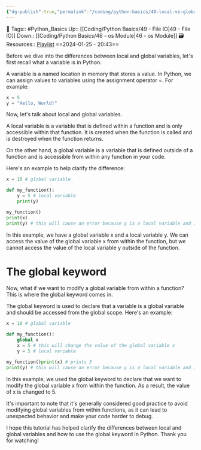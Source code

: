 ```yaml
---
{"dg-publish":true,"permalink":"/coding/python-basics/48-local-vs-global-variables/","dgPassFrontmatter":true,"noteIcon":"3","created":"2024-01-25T20:43:47.281+05:30","updated":"2024-01-26T23:30:30.056+05:30"}
---
```


🧶 Tags:: #Python_Basics 
Up:: [[Coding/Python Basics/49 - File IO\|49 - File IO]]
Down:: [[Coding/Python Basics/46 - os Module\|46 - os Module]]
🗃 Resources:: [Playlist](https://www.youtube.com/playlist?list=PLu0W_9lII9agwh1XjRt242xIpHhPT2llg)
==2024-01-25 - 20:43==

Before we dive into the differences between local and global variables, let's first recall what a variable is in Python.

A variable is a named location in memory that stores a value. In Python, we can assign values to variables using the assignment operator =. For example:
```python
x = 5
y = "Hello, World!"
```

Now, let's talk about local and global variables.

A local variable is a variable that is defined within a function and is only accessible within that function. It is created when the function is called and is destroyed when the function returns.

On the other hand, a global variable is a variable that is defined outside of a function and is accessible from within any function in your code.

Here's an example to help clarify the difference:
```python
x = 10 # global variable   `

def my_function():
	y = 5 # local variable
	print(y)

my_function()
print(x)
print(y) # this will cause an error because y is a local variable and is not accessible outside of the function
```

In this example, we have a global variable x and a local variable y. We can access the value of the global variable x from within the function, but we cannot access the value of the local variable y outside of the function.

# The global keyword
Now, what if we want to modify a global variable from within a function? This is where the global keyword comes in.

The global keyword is used to declare that a variable is a global variable and should be accessed from the global scope. Here's an example:
```python
x = 10 # global variable

def my_function():
	global x
	x = 5 # this will change the value of the global variable x
	y = 5 # local variable

my_function()print(x) # prints 5
print(y) # this will cause an error because y is a local variable and is not accessible outside of the function
```

In this example, we used the global keyword to declare that we want to modify the global variable x from within the function. As a result, the value of x is changed to 5.

It's important to note that it's generally considered good practice to avoid modifying global variables from within functions, as it can lead to unexpected behavior and make your code harder to debug.

I hope this tutorial has helped clarify the differences between local and global variables and how to use the global keyword in Python. Thank you for watching!